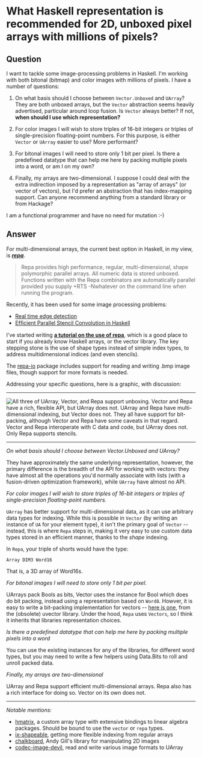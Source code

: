 
# What Haskell representation is recommended for 2D, unboxed pixel arrays with millions of pixels?

## Question
        
I want to tackle some image-processing problems in Haskell. I'm working with both bitonal (bitmap) and color images with millions of pixels. I have a number of questions:

1.  On what basis should I choose between `Vector.Unboxed` and `UArray`? They are both unboxed arrays, but the `Vector` abstraction seems heavily advertised, particular around loop fusion. Is `Vector` always better? If not, **when should I use which representation?**
    
2.  For color images I will wish to store triples of 16-bit integers or triples of single-precision floating-point numbers. For this purpose, is either `Vector` or `UArray` easier to use? More performant?
    
3.  For bitonal images I will need to store only 1 bit per pixel. Is there a predefined datatype that can help me here by packing multiple pixels into a word, or am I on my own?
    
4.  Finally, my arrays are two-dimensional. I suppose I could deal with the extra indirection imposed by a representation as "array of arrays" (or vector of vectors), but I'd prefer an abstraction that has index-mapping support. Can anyone recommend anything from a standard library or from Hackage?
    

I am a functional programmer and have no need for mutation :-)

## Answer
        
For multi-dimensional arrays, the current best option in Haskell, in my view, is **_[repa](http://hackage.haskell.org/package/repa)_**.

> Repa provides high performance, regular, multi-dimensional, shape polymorphic parallel arrays. All numeric data is stored unboxed. Functions written with the Repa combinators are automatically parallel provided you supply +RTS -Nwhatever on the command line when running the program.

Recently, it has been used for some image processing problems:

*   [Real time edge detection](http://disciple-devel.blogspot.com/2011/03/real-time-edge-detection-in-haskell.html)
*   [Efﬁcient Parallel Stencil Convolution in Haskell](http://www.cse.unsw.edu.au/~benl/papers/stencil/stencil-icfp2011-sub.pdf)

I've started writing **[a tutorial on the use of repa](http://haskell.org/haskellwiki/Numeric_Haskell:_A_Repa_Tutorial)**, which is a good place to start if you already know Haskell arrays, or the vector library. The key stepping stone is the use of shape types instead of simple index types, to address multidimensional indices (and even stencils).

The [repa-io](http://hackage.haskell.org/package/repa-io) package includes support for reading and writing .bmp image files, though support for more formats is needed.

Addressing your specific questions, here is a graphic, with discussion:

* * *

![All three of UArray, Vector, and Repa support unboxing. Vector and Repa have a rich, flexible API, but UArray does not. UArray and Repa have multi-dimensional indexing, but Vector does not. They all have support for bit-packing, although Vector and Repa have some caveats in that regard. Vector and Repa interoperate with C data and code, but UArray does not. Only Repa supports stencils.](https://i.stack.imgur.com/dDAXD.png)

* * *

_On what basis should I choose between Vector.Unboxed and UArray?_

They have approximately the same underlying representation, however, the primary difference is the breadth of the API for working with vectors: they have almost all the operations you'd normally associate with lists (with a fusion-driven optimization framework), while `UArray` have almost no API.

_For color images I will wish to store triples of 16-bit integers or triples of single-precision floating-point numbers._

`UArray` has better support for multi-dimensional data, as it can use arbitrary data types for indexing. While this is possible in `Vector` (by writing an instance of `UA` for your element type), it isn't the primary goal of `Vector` \-\- instead, this is where `Repa` steps in, making it very easy to use custom data types stored in an efficient manner, thanks to the _shape_ indexing.

In `Repa`, your triple of shorts would have the type:

    Array DIM3 Word16
    

That is, a 3D array of Word16s.

_For bitonal images I will need to store only 1 bit per pixel._

UArrays pack Bools as bits, Vector uses the instance for Bool which does do bit packing, instead using a representation based on `Word8`. Howver, it is easy to write a bit-packing implementation for vectors -- [here is one](http://hpaste.org/46709/bit_packing_bools), from the (obsolete) uvector library. Under the hood, `Repa` uses `Vectors`, so I think it inherits that libraries representation choices.

_Is there a predefined datatype that can help me here by packing multiple pixels into a word_

You can use the existing instances for any of the libraries, for different word types, but you may need to write a few helpers using Data.Bits to roll and unroll packed data.

_Finally, my arrays are two-dimensional_

UArray and Repa support efficient multi-dimensional arrays. Repa also has a rich interface for doing so. Vector on its own does not.

* * *

_Notable mentions:_

*   [hmatrix](http://hackage.haskell.org/package/hmatrix), a custom array type with extensive bindings to linear algebra packages. Should be bound to use the `vector` or `repa` types.
*   [ix-shapeable](http://hackage.haskell.org/package/ix-shapable), getting more flexible indexing from regular arrays
*   [chalkboard](http://hackage.haskell.org/package/chalkboard), Andy Gill's library for manipulating 2D images
*   [codec-image-devil](http://hackage.haskell.org/package/Codec-Image-DevIL), read and write various image formats to UArray
